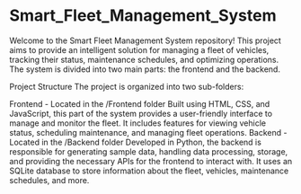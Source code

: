 # Smart_Fleet_Management_System
Welcome to the Smart Fleet Management System repository! This project aims to provide an intelligent solution for managing a fleet of vehicles, tracking their status, maintenance schedules, and optimizing operations. The system is divided into two main parts: the frontend and the backend.

Project Structure
The project is organized into two sub-folders:

Frontend - Located in the /Frontend folder
Built using HTML, CSS, and JavaScript, this part of the system provides a user-friendly interface to manage and monitor the fleet. It includes features for viewing vehicle status, scheduling maintenance, and managing fleet operations.
Backend - Located in the /Backend folder
Developed in Python, the backend is responsible for generating sample data, handling data processing, storage, and providing the necessary APIs for the frontend to interact with. It uses an SQLite database to store information about the fleet, vehicles, maintenance schedules, and more.
